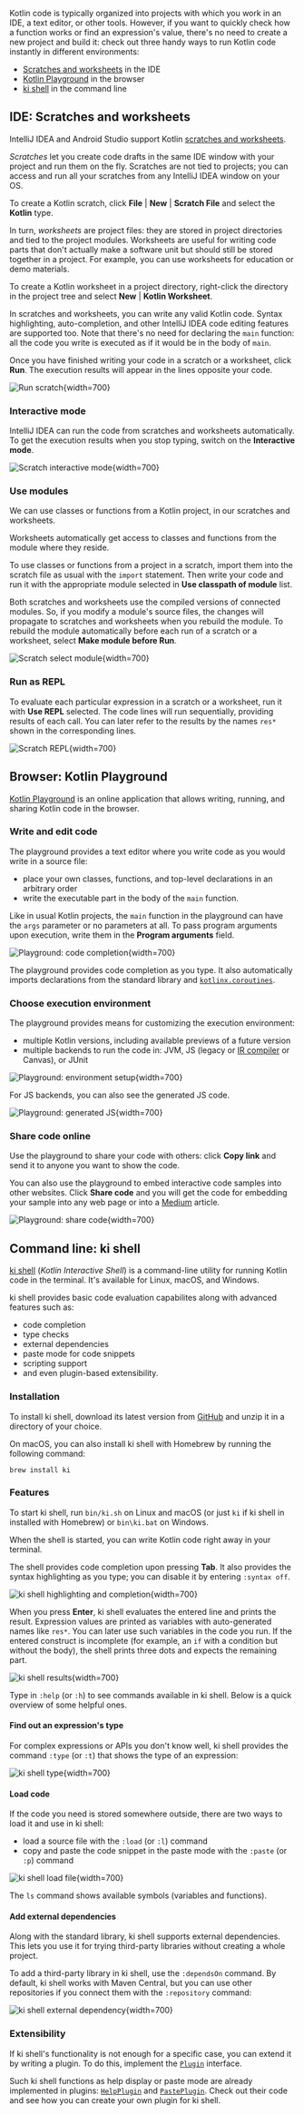 [//]: # (title: Run code snippets)

Kotlin code is typically organized into projects with which you work in an IDE, a text editor, or other tools. However,
if you want to quickly check how a function works or find an expression's value, there's no need to create a new project
and build it: check out three handy ways to run Kotlin code instantly in different environments:

* [Scratches and worksheets](#ide-scratches-and-worksheets) in the IDE
* [Kotlin Playground](#browser-kotlin-playground) in the browser
* [ki shell](#command-line-ki-shell) in the command line

## IDE: Scratches and worksheets

IntelliJ IDEA and Android Studio support Kotlin [scratches and worksheets](https://www.jetbrains.com/help/idea/kotlin-repl.html#efb8fb32).
 
_Scratches_ let you create code drafts in the same IDE window with your project and run them on the fly. 
Scratches are not tied to projects; you can access and run all your scratches from any IntelliJ IDEA window on your OS. 

To create a Kotlin scratch, click **File** | **New** | **Scratch File** and select the **Kotlin** type.

In turn, _worksheets_ are project files: they are stored in project directories and tied to the project modules.
Worksheets are useful for writing code parts that don't actually make a software unit but should still be stored together 
in a project. For example, you can use worksheets for education or demo materials.

To create a Kotlin worksheet in a project directory, right-click the directory in the project tree and select
**New** | **Kotlin Worksheet**.

In scratches and worksheets, you can write any valid Kotlin code. Syntax highlighting, auto-completion, and other
IntelliJ IDEA code editing features are supported too. Note that there's no need for declaring the `main` function: 
all the code you write is executed as if it would be in the body of `main`.

Once you have finished writing your code in a scratch or a worksheet, click **Run**. 
The execution results will appear in the lines opposite your code.

![Run scratch](scratch-run.png){width=700}

### Interactive mode

IntelliJ IDEA can run the code from scratches and worksheets automatically. To get the execution results when you stop 
typing, switch on the **Interactive mode**.

![Scratch interactive mode](scratch-interactive.png){width=700}

### Use modules

We can use classes or functions from a Kotlin project, in our scratches and worksheets.

Worksheets automatically get access to classes and functions from the module where they reside.

To use classes or functions from a project in a scratch, import them into the scratch file as usual with the 
`import` statement. Then write your code and run it with the appropriate module selected in **Use classpath of module** list.
 
Both scratches and worksheets use the compiled versions of connected modules. So, if you modify a module's source files,
the changes will propagate to scratches and worksheets when you rebuild the module.
To rebuild the module automatically before each run of a scratch or a worksheet, select **Make module before Run**.

![Scratch select module](scratch-select-module.png){width=700}

### Run as REPL 

To evaluate each particular expression in a scratch or a worksheet, run it with **Use REPL** selected. The code lines
will run sequentially, providing results of each call. 
You can later refer to the results by the names `res*` shown in the corresponding lines.

![Scratch REPL](scratch-repl.png){width=700}

## Browser: Kotlin Playground

[Kotlin Playground](https://play.kotlinlang.org/) is an online application that allows writing, running, and sharing
Kotlin code in the browser.

### Write and edit code

The playground provides a text editor where you write code as you would write in a source file:
* place your own classes, functions, and top-level declarations in an arbitrary order
* write the executable part in the body of the `main` function.

Like in usual Kotlin projects, the `main` function in the playground can have the `args` parameter or no parameters at all.
To pass program arguments upon execution, write them in the **Program arguments** field.

![Playground: code completion](playground-completion.png){width=700}

The playground provides code completion as you type. It also automatically imports declarations from the standard library
and [`kotlinx.coroutines`](coroutines-overview.md).

### Choose execution environment

The playground provides means for customizing the execution environment:
* multiple Kotlin versions, including available previews of a future version
* multiple backends to run the code in: JVM, JS (legacy or [IR compiler](js-ir-compiler.md) or Canvas), or JUnit

![Playground: environment setup](playground-env-setup.png){width=700}

For JS backends, you can also see the generated JS code.

![Playground: generated JS](playground-generated-js.png){width=700}


### Share code online 

Use the playground to share your code with others: click **Copy link** and send it to anyone you want to show the code. 

You can also use the playground to embed interactive code samples into other websites. Click **Share code** and you will 
get the code for embedding your sample into any web page or into a [Medium](https://medium.com/)
article.

![Playground: share code](playground-share.png){width=700}

## Command line: ki shell

[ki shell](https://github.com/Kotlin/kotlin-interactive-shell) (_Kotlin Interactive Shell_) is a command-line
utility for running Kotlin code in the terminal. It's available for Linux, macOS, and Windows.

ki shell provides basic code evaluation capabilites along with advanced features such as:
* code completion
* type checks
* external dependencies
* paste mode for code snippets
* scripting support
* and even plugin-based extensibility.

### Installation

To install ki shell, download its latest version from [GitHub](https://github.com/Kotlin/kotlin-interactive-shell) and 
unzip it in a directory of your choice.

On macOS, you can also install ki shell with Homebrew by running the following command:

```Shell
brew install ki
```

### Features 

To start ki shell, run `bin/ki.sh` on Linux and macOS (or just `ki` if ki shell in installed with Homebrew) or
`bin\ki.bat` on Windows.

When the shell is started, you can write Kotlin code right away in your terminal.

The shell provides code completion upon pressing **Tab**. It also provides the syntax highlighting as you type;
you can disable it by entering `:syntax off`.

![ki shell highlighting and completion](ki-shell-highlight-completion.png){width=700}

When you press **Enter**, ki shell evaluates the entered line and prints the result. Expression values are
printed as variables with auto-generated names like `res*`. You can later use such variables in the code you run. 
If the entered construct is incomplete (for example, an `if` with a condition but without the body), the shell prints 
three dots and expects the remaining part.


![ki shell results](ki-shell-results.png){width=700}

Type in `:help` (or `:h`) to see commands available in ki shell. Below is a quick overview of some helpful ones.

#### Find out an expression's type

For complex expressions or APIs you don't know well, ki shell provides the command `:type` (or `:t`) that shows the 
type of an expression:

![ki shell type](ki-shell-type.png){width=700}

#### Load code

If the code you need is stored somewhere outside, there are two ways to load it and use in ki shell:
* load a source file with the `:load` (or `:l`) command
* copy and paste the code snippet in the paste mode with the `:paste` (or `:p`) command

![ki shell load file](ki-shell-load.png){width=700}

The `ls` command shows available symbols (variables and functions).

#### Add external dependencies

Along with the standard library, ki shell supports external dependencies.
This lets you use it for trying third-party libraries without creating a whole project. 

To add a third-party library in ki shell, use the `:dependsOn` command. By default, ki shell works with Maven Central,
but you can use other repositories if you connect them with the `:repository` command:

![ki shell external dependency](ki-shell-dependency.png){width=700}

### Extensibility

If ki shell's functionality is not enough for a specific case, you can extend it by writing a plugin. To do this,
implement the [`Plugin`](https://github.com/Kotlin/kotlin-interactive-shell/blob/main/ki-shell/src/main/kotlin/org/jetbrains/kotlinx/ki/shell/Plugin.kt)
interface. 

Such ki shell functions as help display or paste mode are already implemented in plugins: [`HelpPlugin`](https://github.com/Kotlin/kotlin-interactive-shell/blob/main/ki-shell/src/main/kotlin/org/jetbrains/kotlinx/ki/shell/plugins/HelpPlugin.kt)
and [`PastePlugin`](https://github.com/Kotlin/kotlin-interactive-shell/blob/main/ki-shell/src/main/kotlin/org/jetbrains/kotlinx/ki/shell/plugins/PastePlugin.kt).
Check out their code and see how you can create your own plugin for ki shell.
